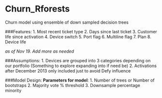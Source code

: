 # Churn_Rforests
Churn model using ensemble of down sampled decision trees

###Features:
	1. Most recent ticket type
	2. Days since last ticket
	3. Customer life since activation
	4. Device switch
	5. Port flag
	6. Multiline flag
	7. Plan
	8. Device life

*as of Nov 19. Add more as needed*	
	

###Assumptions:
	1. Devices are grouped into 3 categories depending on our portfolio 
		(Something to explore expanding into if need be)
	2. Activations after December 2013 only included just to avoid Defy 
		influence
	
	
###Model Design:
**Parameters for model**: 
	1. Number of trees or Number of bootstraps
	2. Majority vote % threshold
	3. Downsample percentage minority

